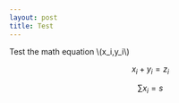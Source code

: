 ```yaml
---
layout: post
title: Test
---
```


Test the math equation \\(x_i,y_i\\)

$$x_i+y_i=z_i$$

$$\sum x_i=s$$






